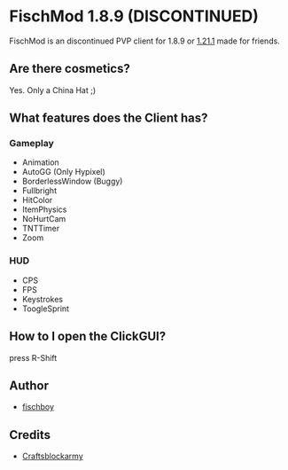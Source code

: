 # FischMod 1.8.9 (DISCONTINUED)
FischMod is an discontinued PVP client for 1.8.9 or [1.21.1](https://github.com/fischboy1337/FischMod.1.21.1) made for friends.

## Are there cosmetics?
Yes. Only a China Hat ;)

## What features does the Client has?
### Gameplay
- Animation
- AutoGG (Only Hypixel)
- BorderlessWindow (Buggy)
- Fullbright
- HitColor
- ItemPhysics
- NoHurtCam
- TNTTimer
- Zoom
### HUD
- CPS
- FPS
- Keystrokes
- ToogleSprint

## How to I open the ClickGUI?
press R-Shift

## Author

- [fischboy](https://github.com/fischboy1337)
## Credits

- [Craftsblockarmy](https://www.youtube.com/@craftscodesarmy/videos)


